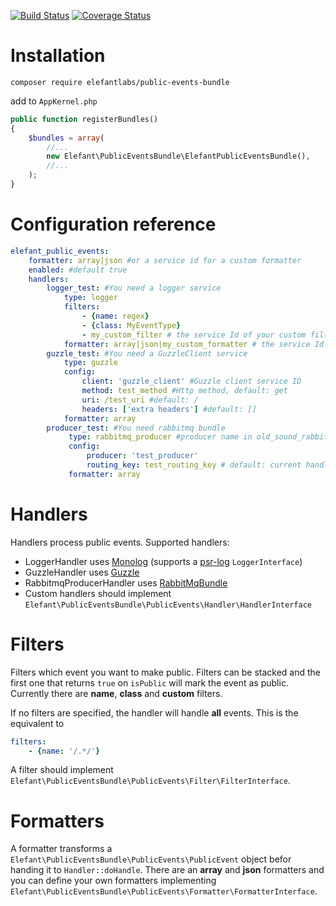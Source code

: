 [![Build Status](https://travis-ci.org/ElefantLabs/PublicEventsBundle.svg?branch=master)](https://travis-ci.org/ElefantLabs/PublicEventsBundle)
[![Coverage Status](https://coveralls.io/repos/github/ElefantLabs/PublicEventsBundle/badge.svg?branch=master)](https://coveralls.io/github/ElefantLabs/PublicEventsBundle?branch=master)

# Installation

`composer require elefantlabs/public-events-bundle`

add to `AppKernel.php`

````php
public function registerBundles()
{
    $bundles = array(
        //...
        new Elefant\PublicEventsBundle\ElefantPublicEventsBundle(),
        //...
    );
}
````

# Configuration reference
````yml
elefant_public_events:
    formatter: array|json #or a service id for a custom formatter
    enabled: #default true
    handlers:
        logger_test: #You need a logger service
            type: logger
            filters:
                - {name: regex}
                - {class: MyEventType}
                - my_custom_filter # the service Id of your custom filter.
            formatter: array|json|my_custom_formatter # the service Id of your custom formatter.
        guzzle_test: #You need a GuzzleClient service
            type: guzzle
            config:
                client: 'guzzle_client' #Guzzle client service ID
                method: test_method #Http method, default: get
                uri: /test_uri #default: /
                headers: ['extra headers'] #default: []
            formatter: array
        producer_test: #You need rabbitmq bundle
             type: rabbitmq_producer #producer name in old_sound_rabbit_mq.producers
             config:
                 producer: 'test_producer'
                 routing_key: test_routing_key # default: current handler name
             formatter: array                   
````

# Handlers

Handlers process public events. Supported handlers:

- LoggerHandler uses [Monolog](https://github.com/Seldaek/monolog) (supports a [psr-log](https://github.com/php-fig/log) `LoggerInterface`)
- GuzzleHandler uses [Guzzle](https://github.com/guzzle/guzzle)
- RabbitmqProducerHandler uses [RabbitMqBundle](https://github.com/php-amqplib/RabbitMqBundle)
- Custom handlers should implement `Elefant\PublicEventsBundle\PublicEvents\Handler\HandlerInterface`

# Filters
Filters which event you want to make public.
Filters can be stacked and the first one that returns `true` on `isPublic` will mark the event as public.
Currently there are **name**, **class** and **custom** filters.

If no filters are specified, the handler will handle **all** events. This is the equivalent to
````yml
filters:
    - {name: '/.*/'}
````

A filter should implement `Elefant\PublicEventsBundle\PublicEvents\Filter\FilterInterface`.

# Formatters
A formatter transforms a `Elefant\PublicEventsBundle\PublicEvents\PublicEvent` object befor handing it to `Handler::doHandle`. 
There are an **array** and **json** formatters and you can define your own formatters implementing `Elefant\PublicEventsBundle\PublicEvents\Formatter\FormatterInterface`.
